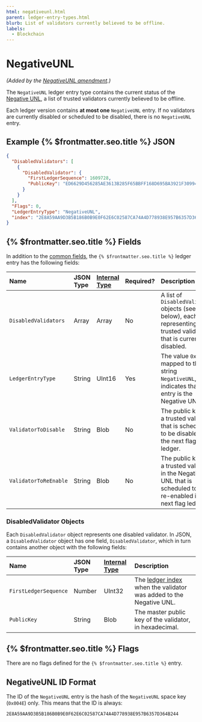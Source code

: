 ```yaml
---
html: negativeunl.html
parent: ledger-entry-types.html
blurb: List of validators currently believed to be offline.
labels:
  - Blockchain
---
```

# NegativeUNL

_(Added by the [NegativeUNL amendment](../../../../resources/known-amendments.md#negativeunl).)_

The `NegativeUNL` ledger entry type contains the current status of the [Negative UNL](../../../../concepts/consensus-protocol/negative-unl.md), a list of trusted validators currently believed to be offline.

Each ledger version contains **at most one** `NegativeUNL` entry. If no validators are currently disabled or scheduled to be disabled, there is no `NegativeUNL` entry.

## Example {% $frontmatter.seo.title %} JSON

```json
{
  "DisabledValidators": [
    {
      "DisabledValidator": {
        "FirstLedgerSequence": 1609728,
        "PublicKey": "ED6629D456285AE3613B285F65BBFF168D695BA3921F309949AFCD2CA7AFEC16FE"
      }
    }
  ],
  "Flags": 0,
  "LedgerEntryType": "NegativeUNL",
  "index": "2E8A59AA9D3B5B186B0B9E0F62E6C02587CA74A4D778938E957B6357D364B244"
}
```

## {% $frontmatter.seo.title %} Fields

In addition to the [common fields](../common-fields.md), the `{% $frontmatter.seo.title %}` ledger entry has the following fields:

| Name                  | JSON Type | [Internal Type](../../binary-format.md) | Required? | Description          |
|:----------------------|:----------|:------------------|:----------|:---------------------|
| `DisabledValidators`  | Array     | Array             | No        | A list of `DisabledValidator` objects (see below), each representing a trusted validator that is currently disabled. |
| `LedgerEntryType`     | String    | UInt16            | Yes       | The value `0x004E`, mapped to the string `NegativeUNL`, indicates that this entry is the Negative UNL. |
| `ValidatorToDisable`  | String    | Blob              | No        | The public key of a trusted validator that is scheduled to be disabled in the next flag ledger. |
| `ValidatorToReEnable` | String    | Blob              | No        | The public key of a trusted validator in the Negative UNL that is scheduled to be re-enabled in the next flag ledger. |

### DisabledValidator Objects
<!-- SPELLING_IGNORE: DisabledValidator -->

Each `DisabledValidator` object represents one disabled validator. In JSON, a `DisabledValidator` object has one field, `DisabledValidator`, which in turn contains another object with the following fields:

| Name                  | JSON Type | [Internal Type](../../binary-format.md) | Description          |
|:----------------------|:----------|:------------------|:---------------------|
| `FirstLedgerSequence` | Number    | UInt32            | The [ledger index](../../data-types/basic-data-types.md#ledger-index) when the validator was added to the Negative UNL. |
| `PublicKey`           | String    | Blob              | The master public key of the validator, in hexadecimal. |


## {% $frontmatter.seo.title %} Flags

There are no flags defined for the `{% $frontmatter.seo.title %}` entry.


## NegativeUNL ID Format

The ID of the `NegativeUNL` entry is the hash of the `NegativeUNL` space key (`0x004E`) only. This means that the ID is always:

```
2E8A59AA9D3B5B186B0B9E0F62E6C02587CA74A4D778938E957B6357D364B244
```
